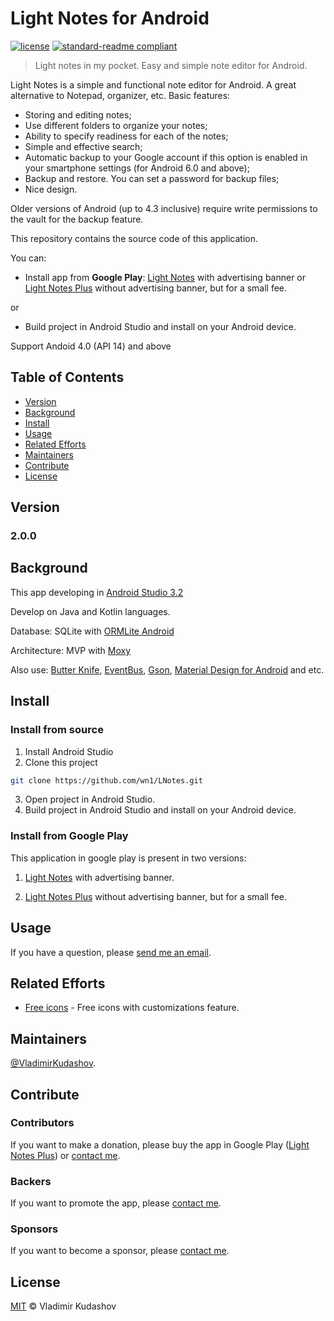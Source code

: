 # Light Notes for Android

[![license](https://img.shields.io/github/license/mashape/apistatus.svg)](https://opensource.org/licenses/MIT) [![standard-readme compliant](https://img.shields.io/badge/readme%20style-standard-brightgreen.svg?style=flat-square)](https://github.com/RichardLitt/standard-readme) 

> Light notes in my pocket.
> Easy and simple note editor for Android.

Light Notes is a simple and functional note editor for Android. 
A great alternative to Notepad, organizer, etc. 
Basic features:
- Storing and editing notes;
- Use different folders to organize your notes;
- Ability to specify readiness for each of the notes;
- Simple and effective search;
- Automatic backup to your Google account if this option is enabled in your smartphone settings (for Android 6.0 and above);
- Backup and restore. You can set a password for backup files;
- Nice design.

Older versions of Android (up to 4.3 inclusive) require write permissions to the vault for the backup feature.

This repository contains the source code of this application.

You can:
- Install app from **Google Play**:
    [Light Notes](https://play.google.com/store/apps/details?id=ru.q_dev.LNote) with advertising banner 
    or
    [Light Notes Plus](https://play.google.com/store/apps/details?id=ru.q_dev.LNoteP) without advertising banner, but for a small fee.

or

- Build project in Android Studio and install on your Android device.

Support Andoid 4.0 (API 14) and above

## Table of Contents

- [Version ](#version)
- [Background](#background)
- [Install](#install)
- [Usage](#usage)
- [Related Efforts](#related-efforts)
- [Maintainers](#maintainers)
- [Contribute](#contribute)
- [License](#license)


## Version 
### 2.0.0

## Background

This app developing in [Android Studio 3.2](https://developer.android.com/studio/) 

Develop on Java and Kotlin languages. 

Database: SQLite with [ORMLite Android](https://github.com/j256/ormlite-android)

Architecture: MVP with [Moxy](https://github.com/Arello-Mobile/Moxy)

Also use: 
[Butter Knife](https://github.com/JakeWharton/butterknife), 
[EventBus](https://github.com/greenrobot/EventBus),
[Gson](https://github.com/google/gson),
[Material Design for Android](https://developer.android.com/design/material/)
and etc.

## Install

### Install from source

1. Install Android Studio
2. Clone this project
```sh
git clone https://github.com/wn1/LNotes.git
```
3. Open project in Android Studio.
4. Build project in Android Studio and install on your Android device.

### Install from Google Play

This application in google play is present in two versions:

1. [Light Notes](https://play.google.com/store/apps/details?id=ru.q_dev.LNote) with advertising banner.

2. [Light Notes Plus](https://play.google.com/store/apps/details?id=ru.q_dev.LNoteP) without advertising banner, but for a small fee.

## Usage
If you have a question, please [send me an email](v.kudashov.83@mail.ru).

## Related Efforts

- [Free icons](https://icons8.ru) - Free icons with customizations feature.

## Maintainers

[@VladimirKudashov](https://github.com/wn1).

## Contribute

### Contributors
If you want to make a donation, please buy the app in Google Play ([Light Notes Plus](https://play.google.com/store/apps/details?id=ru.q_dev.LNoteP)) or [contact me](v.kudashov.83@mail.ru).

### Backers
If you want to promote the app, please [contact me](v.kudashov.83@mail.ru).

### Sponsors
If you want to become a sponsor, please [contact me](v.kudashov.83@mail.ru).

## License

[MIT](LICENSE) © Vladimir Kudashov
